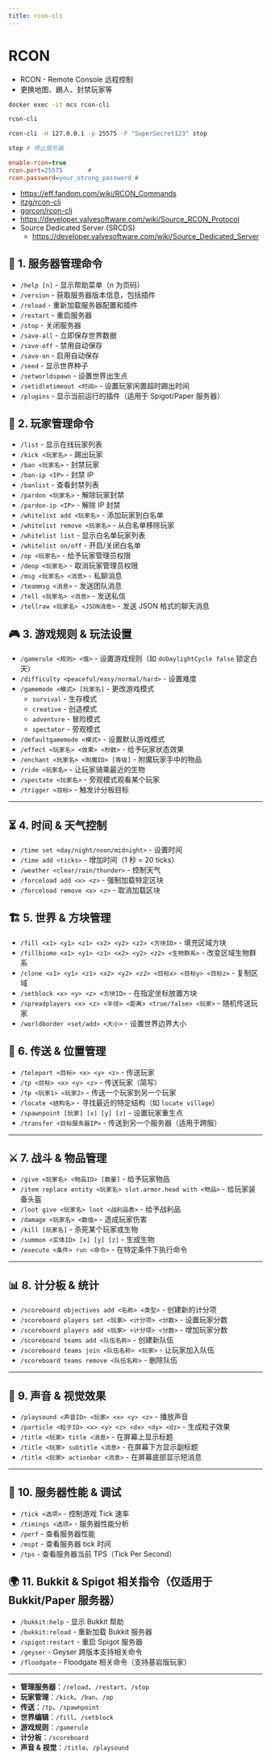 ```yaml
---
title: rcon-cli
---
```


# RCON

- RCON - Remote Console 远程控制
- 更换地图、踢人、封禁玩家等

```bash
docker exec -it mcs rcon-cli

rcon-cli

rcon-cli -H 127.0.0.1 -p 25575 -P "SuperSecret123" stop
```

```bash
stop # 停止服务器
```

```ini title="server.properties"
enable-rcon=true
rcon.port=25575       #
rcon.password=your_strong_password #
```

- https://eff.fandom.com/wiki/RCON_Commands
- [itzg/rcon-cli](https://github.com/itzg/rcon-cli)
- [gorcon/rcon-cli](https://github.com/gorcon/rcon-cli)
- https://developer.valvesoftware.com/wiki/Source_RCON_Protocol
- Source Dedicated Server (SRCDS)
  - https://developer.valvesoftware.com/wiki/Source_Dedicated_Server

## 📌 1. 服务器管理命令

- `/help [n]` - 显示帮助菜单（n 为页码）
- `/version` - 获取服务器版本信息，包括插件
- `/reload` - 重新加载服务器配置和插件
- `/restart` - 重启服务器
- `/stop` - 关闭服务器
- `/save-all` - 立即保存世界数据
- `/save-off` - 禁用自动保存
- `/save-on` - 启用自动保存
- `/seed` - 显示世界种子
- `/setworldspawn` - 设置世界出生点
- `/setidletimeout <时间>` - 设置玩家闲置超时踢出时间
- `/plugins` - 显示当前运行的插件（适用于 Spigot/Paper 服务器）

## 👥 2. 玩家管理命令

- `/list` - 显示在线玩家列表
- `/kick <玩家名>` - 踢出玩家
- `/ban <玩家名>` - 封禁玩家
- `/ban-ip <IP>` - 封禁 IP
- `/banlist` - 查看封禁列表
- `/pardon <玩家名>` - 解除玩家封禁
- `/pardon-ip <IP>` - 解除 IP 封禁
- `/whitelist add <玩家名>` - 添加玩家到白名单
- `/whitelist remove <玩家名>` - 从白名单移除玩家
- `/whitelist list` - 显示白名单玩家列表
- `/whitelist on/off` - 开启/关闭白名单
- `/op <玩家名>` - 给予玩家管理员权限
- `/deop <玩家名>` - 取消玩家管理员权限
- `/msg <玩家名> <消息>` - 私聊消息
- `/teammsg <消息>` - 发送团队消息
- `/tell <玩家名> <消息>` - 发送私信
- `/tellraw <玩家名> <JSON消息>` - 发送 JSON 格式的聊天消息

## 🎮 3. 游戏规则 & 玩法设置

- `/gamerule <规则> <值>` - 设置游戏规则（如 `doDaylightCycle false` 锁定白天）
- `/difficulty <peaceful/easy/normal/hard>` - 设置难度
- `/gamemode <模式> [玩家名]` - 更改游戏模式
  - `survival` - 生存模式
  - `creative` - 创造模式
  - `adventure` - 冒险模式
  - `spectator` - 旁观模式
- `/defaultgamemode <模式>` - 设置默认游戏模式
- `/effect <玩家名> <效果> <秒数>` - 给予玩家状态效果
- `/enchant <玩家名> <附魔ID> [等级]` - 附魔玩家手中的物品
- `/ride <玩家名>` - 让玩家骑乘最近的生物
- `/spectate <玩家名>` - 旁观模式观看某个玩家
- `/trigger <目标>` - 触发计分板目标

---

## ⏳ 4. 时间 & 天气控制

- `/time set <day/night/noon/midnight>` - 设置时间
- `/time add <ticks>` - 增加时间（1 秒 = 20 ticks）
- `/weather <clear/rain/thunder>` - 控制天气
- `/forceload add <x> <z>` - 强制加载特定区块
- `/forceload remove <x> <z>` - 取消加载区块

## 🏗️ 5. 世界 & 方块管理

- `/fill <x1> <y1> <z1> <x2> <y2> <z2> <方块ID>` - 填充区域方块
- `/fillbiome <x1> <y1> <z1> <x2> <y2> <z2> <生物群系>` - 改变区域生物群系
- `/clone <x1> <y1> <z1> <x2> <y2> <z2> <目标x> <目标y> <目标z>` - 复制区域
- `/setblock <x> <y> <z> <方块ID>` - 在指定坐标放置方块
- `/spreadplayers <x> <z> <半径> <距离> <true/false> <玩家>` - 随机传送玩家
- `/worldborder <set/add> <大小>` - 设置世界边界大小

## 🚀 6. 传送 & 位置管理

- `/teleport <目标> <x> <y> <z>` - 传送玩家
- `/tp <目标> <x> <y> <z>` - 传送玩家（简写）
- `/tp <玩家1> <玩家2>` - 传送一个玩家到另一个玩家
- `/locate <结构名>` - 寻找最近的特定结构（如 `locate village`）
- `/spawnpoint [玩家] [x] [y] [z]` - 设置玩家重生点
- `/transfer <目标服务器IP>` - 传送到另一个服务器（适用于跨服）

---

## ⚔️ 7. 战斗 & 物品管理

- `/give <玩家名> <物品ID> [数量]` - 给予玩家物品
- `/item replace entity <玩家名> slot.armor.head with <物品>` - 给玩家装备头盔
- `/loot give <玩家名> loot <战利品表>` - 给予战利品
- `/damage <玩家名> <数值>` - 造成玩家伤害
- `/kill [玩家名]` - 杀死某个玩家或生物
- `/summon <实体ID> [x] [y] [z]` - 生成生物
- `/execute <条件> run <命令>` - 在特定条件下执行命令

---

## 📊 8. 计分板 & 统计

- `/scoreboard objectives add <名称> <类型>` - 创建新的计分项
- `/scoreboard players set <玩家> <计分项> <分数>` - 设置玩家分数
- `/scoreboard players add <玩家> <计分项> <分数>` - 增加玩家分数
- `/scoreboard teams add <队伍名称>` - 创建新队伍
- `/scoreboard teams join <队伍名称> <玩家>` - 让玩家加入队伍
- `/scoreboard teams remove <队伍名称>` - 删除队伍

---

## 🎵 9. 声音 & 视觉效果

- `/playsound <声音ID> <玩家> <x> <y> <z>` - 播放声音
- `/particle <粒子ID> <x> <y> <z> <dx> <dy> <dz>` - 生成粒子效果
- `/title <玩家> title <消息>` - 在屏幕上显示标题
- `/title <玩家> subtitle <消息>` - 在屏幕下方显示副标题
- `/title <玩家> actionbar <消息>` - 在屏幕底部显示短消息

---

## 🔧 10. 服务器性能 & 调试

- `/tick <选项>` - 控制游戏 Tick 速率
- `/timings <选项>` - 服务器性能分析
- `/perf` - 查看服务器性能
- `/mspt` - 查看服务器 tick 时间
- `/tps` - 查看服务器当前 TPS（Tick Per Second）

## 🌍 11. Bukkit & Spigot 相关指令（仅适用于 Bukkit/Paper 服务器）

- `/bukkit:help` - 显示 Bukkit 帮助
- `/bukkit:reload` - 重新加载 Bukkit 服务器
- `/spigot:restart` - 重启 Spigot 服务器
- `/geyser` - Geyser 跨版本支持相关命令
- `/floodgate` - Floodgate 相关命令（支持基岩版玩家）

---

- **管理服务器**：`/reload`、`/restart`、`/stop`
- **玩家管理**：`/kick`、`/ban`、`/op`
- **传送**：`/tp`、`/spawnpoint`
- **世界编辑**：`/fill`、`/setblock`
- **游戏规则**：`/gamerule`
- **计分板**：`/scoreboard`
- **声音 & 视觉**：`/title`、`/playsound`
